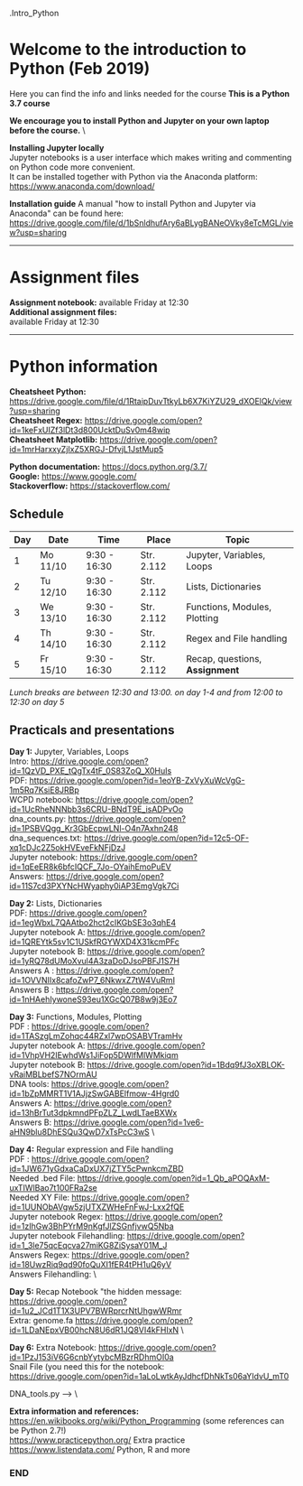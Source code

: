 .Intro_Python

# Welcome to the introduction to Python (Feb 2019)

Here you can find the info and links needed for the course
**This is a Python 3.7 course**

**We encourage you to install Python and Jupyter on your own laptop before the course.** \

**Installing Jupyter locally**\
Jupyter notebooks is a user interface which makes writing and commenting on Python code more convenient.\
It can be installed together with Python via the Anaconda platform:\
https://www.anaconda.com/download/

**Installation guide**
A manual "how to install Python and Jupyter via Anaconda" can be found here:\
https://drive.google.com/file/d/1bSnldhufAry6aBLygBANeOVky8eTcMGL/view?usp=sharing

--------------------------------------------------------------------------------------
# Assignment files 

**Assignment notebook:** available Friday at 12:30 \
**Additional assignment files:** \
available Friday at 12:30

--------------------------------------------------------------------------------------

# Python information

**Cheatsheet Python:** https://drive.google.com/file/d/1RtaipDuvTtkyLb6X7KiYZU29_dXOElQk/view?usp=sharing \
**Cheatsheet Regex:** https://drive.google.com/open?id=1keFxUIZf3lDt3d800UcktDuSv0m48wip \
**Cheatsheet Matplotlib:** https://drive.google.com/open?id=1mrHarxxyZjIxZ5XRGJ-DfvjL1JstMup5 

**Python documentation:** https://docs.python.org/3.7/ \
**Google:** https://www.google.com/ \
**Stackoverflow:** https://stackoverflow.com/ 

## Schedule

| Day | Date     | Time          | Place      | Topic                            |
|-----|----------|---------------|------------|----------------------------------|
| 1   | Mo 11/10 |  9:30 - 16:30 | Str. 2.112 | Jupyter, Variables, Loops        |
| 2   | Tu 12/10 |  9:30 - 16:30 | Str. 2.112 | Lists, Dictionaries              |
| 3   | We 13/10 |  9:30 - 16:30 | Str. 2.112 | Functions, Modules, Plotting     |
| 4   | Th 14/10 |  9:30 - 16:30 | Str. 2.112 | Regex and File handling         |
| 5   | Fr 15/10 |  9:30 - 16:30 | Str. 2.112 | Recap, questions, **Assignment** |


*Lunch breaks are between 12:30 and 13:00. on day 1-4 and from 12:00 to 12:30 on day 5*



## Practicals and presentations ###

**Day 1:** Jupyter, Variables, Loops\
Intro: https://drive.google.com/open?id=1QzVD_PXE_tQgTx4tF_0S83ZoQ_X0HuIs \
PDF: https://drive.google.com/open?id=1eoYB-ZxVyXuWcVgG-1m5Rq7KsiE8JRBp  \
WCPD notebook: https://drive.google.com/open?id=1UcRheNNNbb3s6CRU-BNdT9E_isADPvOo \
dna_counts.py: https://drive.google.com/open?id=1PSBVQgg_Kr3GbEcpwLNl-O4n7Axhn248 \
dna_sequences.txt: https://drive.google.com/open?id=12c5-OF-xq1cDJc2Z5okHVEveFkNFjDzJ \
Jupyter notebook: https://drive.google.com/open?id=1qEeER8k6bfcIQCF_7Jo-OYaihEmoPuEV \
Answers: https://drive.google.com/open?id=11S7cd3PXYNcHWyaphy0iAP3EmgVgk7Ci 

**Day 2:** Lists, Dictionaries \
PDF: https://drive.google.com/open?id=1egWbxL7QAAtbo2hct2cIKGbSE3o3qhE4 \
Jupyter notebook A: https://drive.google.com/open?id=1QREYtk5sv1C1USkfRGYWXD4X31kcmPFc \
Jupyter notebook B: https://drive.google.com/open?id=1yRQ78dUMoXvul4A3zaDoDJsoPBFJ1S7H \
Answers A : https://drive.google.com/open?id=1OVVNIIx8cafoZwP7_6NkwxZ7tW4VuRmI \
Answers B : https://drive.google.com/open?id=1nHAehIywoneS93eu1XGcQ07B8w9j3Eo7

**Day 3:** Functions, Modules, Plotting\
PDF : https://drive.google.com/open?id=1TASzgLmZohqc44RZxl7wpOSABVTramHv \
Jupyter notebook A: https://drive.google.com/open?id=1VhpVH2IEwhdWs1JiFop5DWlfMlWMkiqm \
Jupyter notebook B: https://drive.google.com/open?id=1Bdq9fJ3oXBLOK-vRaiMBLbefS7NOrmAU \
DNA tools: https://drive.google.com/open?id=1bZpMMRT1V1AJjzSwGABElfmow-4Hgrd0 \
Answers A: https://drive.google.com/open?id=13hBrTut3dpkmndPFpZLZ_LwdLTaeBXWx \
Answers B: https://drive.google.com/open?id=1ve6-aHN9blu8DhESQu3QwD7xTsPcC3wS \

**Day 4:** Regular expression and File handling\
PDF : https://drive.google.com/open?id=1JW671yGdxaCaDxUX7jZTY5cPwnkcmZBD \
Needed .bed File: https://drive.google.com/open?id=1_Qb_aPOQAxM-uxTIWlBao7t100FRa2se \
Needed XY File: https://drive.google.com/open?id=1UUNObAVgw5zjUTXZWHeFnFwJ-Lxx2fQE \
Jupyter notebook Regex: https://drive.google.com/open?id=1zIhGw3BhPYrM9nKgfJlZSGnfjvwQ5Nba  \
Jupyter notebook Filehandling: https://drive.google.com/open?id=1_3le75qcEqcva27miKG8ZiSysaY01M_J \
Answers Regex: https://drive.google.com/open?id=18UwzRiq9qd90foQuXI1fER4tPH1uQ6yV \
Answers Filehandling:  \

**Day 5:** Recap
Notebook "the hidden message: https://drive.google.com/open?id=1u2_JCd1T1X3UPV7BWRprcrNtUhgwWRmr  \
Extra: genome.fa https://drive.google.com/open?id=1LDaNEpxVB00hcN8U6dR1JQ8VI4kFHIxN \

**Day 6:** Extra
Notebook: https://drive.google.com/open?id=1PzJ153iV6G6cnbYytybcMBzrRDhmOI0a \
Snail File (you need this for the notebook: \
https://drive.google.com/open?id=1aLoLwtkAyJdhcfDhNkTs06aYIdvU_mT0


DNA_tools.py -->   \

**Extra information and references:** \
https://en.wikibooks.org/wiki/Python_Programming (some references can be Python 2.7!) \
https://www.practicepython.org/ Extra practice \
https://www.listendata.com/ Python, R and more


### END
